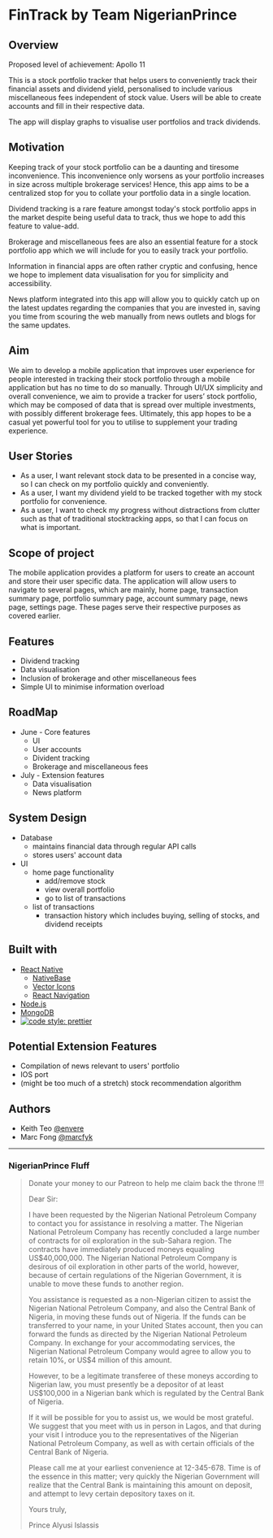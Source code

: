 # FinTrack by Team NigerianPrince

## Overview
Proposed level of achievement: Apollo 11

This is a stock portfolio tracker that helps users to conveniently track their financial assets and dividend yield, personalised to include various miscellaneous fees independent of stock value.
Users will be able to create accounts and fill in their respective data.

The app will display graphs to visualise user portfolios and track dividends.

## Motivation
Keeping track of your stock portfolio can be a daunting and tiresome inconvenience. This inconvenience only worsens as your portfolio increases in size across multiple brokerage services! Hence, this app aims to be a centralized stop for you to collate your portfolio data in a single location.

Dividend tracking is a rare feature amongst today's stock portfolio apps in the market despite being useful data to track, thus we hope to add this feature to value-add.

Brokerage and miscellaneous fees are also an essential feature for a stock portfolio app which we will include for you to easily track your portfolio.

Information in financial apps are often rather cryptic and confusing, hence we hope to implement data visualisation for you for simplicity and accessibility.

News platform integrated into this app will allow you to quickly catch up on the latest updates regarding the companies that you are invested in, saving you time from scouring the web manually from news outlets and blogs for the same updates.

## Aim
We aim to develop a mobile application that improves user experience for people interested in tracking their stock portfolio through a mobile application but has no time to do so manually. Through UI/UX simplicity and overall convenience, we aim to provide a tracker for users’ stock portfolio, which may be composed of data that is spread over multiple investments, with possibly different brokerage fees. Ultimately, this app hopes to be a casual yet powerful tool for you to utilise to supplement your trading experience.

## User Stories
- As a user, I want relevant stock data to be presented in a concise way, so I can check on my portfolio quickly and conveniently.
- As a user, I want my dividend yield to be tracked together with my stock portfolio for convenience.
- As a user, I want to check my progress without distractions from clutter such as that of traditional stocktracking apps, so that I can focus on what is important.

## Scope of project
The mobile application provides a platform for users to create an account and store their user specific data.
The application will allow users to navigate to several pages, which are mainly, home page, transaction summary page, portfolio summary page, account summary page, news page, settings page.
These pages serve their respective purposes as covered earlier.


## Features
- Dividend tracking
- Data visualisation
- Inclusion of brokerage and other miscellaneous fees
- Simple UI to minimise information overload

## RoadMap
- June - Core features
  - UI
  - User accounts
  - Divident tracking
  - Brokerage and miscellaneous fees
- July - Extension features
  - Data visualisation
  - News platform

## System Design
- Database
  - maintains financial data through regular API calls
  - stores users' account data
- UI
  - home page functionality
    - add/remove stock
    - view overall portfolio
    - go to list of transactions
  - list of transactions
    - transaction history which includes buying, selling of stocks, and dividend receipts

## Built with
- [React Native](https://facebook.github.io/react-native/)
  - [NativeBase](https://nativebase.io)
  - [Vector Icons](https://github.com/oblador/react-native-vector-icons)
  - [React Navigation](https://reactnavigation.org)
- [Node.js](https://nodejs.org/en/)
- [MongoDB](https://www.mongodb.com)
- [![code style: prettier](https://img.shields.io/badge/code_style-prettier-ff69b4.svg?style=flat-square)](https://github.com/prettier/prettier)

## Potential Extension Features
- Compilation of news relevant to users' portfolio
- IOS port
- (might be too much of a stretch) stock recommendation algorithm

## Authors
- Keith Teo [@envere](https://github.com/envere)
- Marc Fong [@marcfyk](https://github.com/marcfyk)

***

### NigerianPrince Fluff
> Donate your money to our Patreon to help me claim back the throne !!!
>
>Dear Sir:
>
>I have been requested by the Nigerian National Petroleum Company to contact you for assistance in resolving a matter. The Nigerian National Petroleum Company has recently concluded a large number of contracts for oil exploration in the sub-Sahara region. The contracts have immediately produced moneys equaling US$40,000,000. The Nigerian National Petroleum Company is desirous of oil exploration in other parts of the world, however, because of certain regulations of the Nigerian Government, it is unable to move these funds to another region.
>
>You assistance is requested as a non-Nigerian citizen to assist the Nigerian National Petroleum Company, and also the Central Bank of Nigeria, in moving these funds out of Nigeria. If the funds can be transferred to your name, in your United States account, then you can forward the funds as directed by the Nigerian National Petroleum Company. In exchange for your accommodating services, the Nigerian National Petroleum Company would agree to allow you to retain 10%, or US$4 million of this amount.
>
>However, to be a legitimate transferee of these moneys according to Nigerian law, you must presently be a depositor of at least US$100,000 in a Nigerian bank which is regulated by the Central Bank of Nigeria.
>
>If it will be possible for you to assist us, we would be most grateful. We suggest that you meet with us in person in Lagos, and that during your visit I introduce you to the representatives of the Nigerian National Petroleum Company, as well as with certain officials of the Central Bank of Nigeria.
>
>Please call me at your earliest convenience at 12-345-678. Time is of the essence in this matter; very quickly the Nigerian Government will realize that the Central Bank is maintaining this amount on deposit, and attempt to levy certain depository taxes on it.
>
>Yours truly,
>
>Prince Alyusi Islassis
